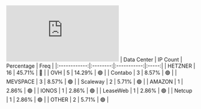 ![Diagramm](https://github.com/obajay/StateSync-snapshots/blob/main/Projects/AndromedaProtocol/1/README.md)
| Data Center | IP Count | Percentage | Freq |
|:------------:|:--------:|:-----------:|:-----:|
| HETZNER | 16 | 45.71% | 🔴 |
| OVH | 5 | 14.29% | 🟢 |
| Contabo | 3 | 8.57% | 🟢 |
| MEVSPACE | 3 | 8.57% | 🟢 |
| Scaleway | 2 | 5.71% | 🟢 |
| AMAZON | 1 | 2.86% | 🟢 |
| IONOS | 1 | 2.86% | 🟢 |
| LeaseWeb | 1 | 2.86% | 🟢 |
| Netcup | 1 | 2.86% | 🟢 |
| OTHER | 2 | 5.71% | 🟢 |
